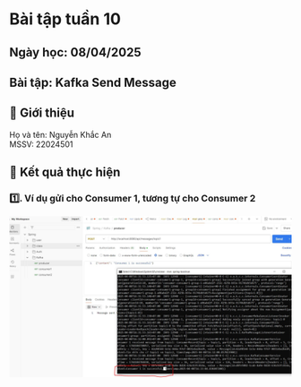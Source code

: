 # Bài tập tuần 10
## Ngày học: 08/04/2025
## Bài tập: Kafka Send Message

## 📌 Giới thiệu
Họ và tên: Nguyễn Khắc An\
MSSV: 22024501

## 📌 Kết quả thực hiện
### 1️⃣. Ví dụ gửi cho Consumer 1, tương tự cho Consumer 2
![Alt text](1.JPG)

